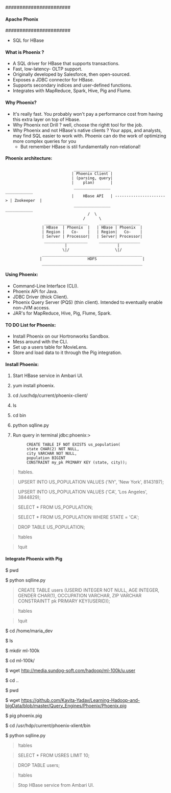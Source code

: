 #######################
#### Apache Phonix ####
#######################

- SQL for HBase

#### What is Phoenix ?

- A SQL driver for HBase that supports transactions.
- Fast, low-latency- OLTP support.
- Originally developed by Salesforce, then open-sourced.
- Exposes a JDBC connector for HBase.
- Supports secondary indices and user-defined functions.
- Integrates with MapReduce, Spark, Hive, Pig and Flume.

#### Why Phoenix?

- It's really fast. You probably won't pay a performance cost from having this extra layer on top of Hbase.
- Why Phoenix not Drill ? well, choose the rightt tool for the job.
- Why Phoenix and not HBase's native clients ?
  Your apps, and analysts, may find SQL easier to work with.
  Phoenix can do the work of optimizing more complex queries for you
   - But remember HBase is stil fundamentally non-relational!
   
#### Phoenix architecture:

                                  ________________
                                 | Phoenix Client |
                                 | (parsing, query|
                                 |    plan)       |
                                  ________________                           ____________
                                 |    HBase API   | ----------------------> | Zookeeper  |
                                  ________________                           ____________
                                        /  \
                                      /      \
                     ___________________     __________________             
                    | HBase  | Phoenix  |   | HBase | Phoenix  |
                    | Region |   Co-    |   | Region|   Co-    |
                    | Server | Processor|   | Server| Processor|
                     ___________________     __________________
                              |                      |
                             \|/                    \|/
                    ____________________________________________
                   |                    HDFS                    |
                    ____________________________________________
                    
 #### Using Phoenix:
 - Command-Line Interface (CLI).
 - Phoenix APi for Java.
 - JDBC Driver (thick Client).
 - Phoenix Query Server (PQS) (thin client).
    Intended to eventually enable non-JVM access.
 - JAR's for MapReduce, Hive, Pig, Flume, Spark.
 
 #### TO DO List for Phoenix:
 - Install Phoenix on our Hortronworks Sandbox.
 - Mess around with the CLI.
 - Set up a users table for MovieLens.
 - Store and load data to it through the Pig integration.
 
 #### Install Phoenix:
 1. Start HBase service in Ambari UI.
 
 2. yum install phoenix.
 
 3. cd /usr/hdp/current/phoenix-client/
 
 4. ls
 
 5. cd bin
 
 6. python sqlline.py
 
 7. Run query in terminal jdbc:phoenix:> 
  
              CREATE TABLE IF NOT EXISTS us_population(
              state CHAR(2) NOT NULL,
              city VARCHAR NOT NULL,
              population BIGINT
              CONSTRAINT my_pk PRIMARY KEY (state, city));
              
  > !tables.
  
  > UPSERT INTO US_POPULATION VALUES ('NY', 'New York', 8143197);
  
  > UPSERT INTO US_POPULATION VALUES ('CA', 'Los Angeles', 3844829);
  
  > SELECT * FROM US_POPULATION;
  
  > SELECT * FROM US_POPULATION WHERE STATE = 'CA';
  
  > DROP TABLE US_POPULATION;
  
  > !tables
  
  > !quit
  
  
 #### Integrate Phoenix with Pig
 
 $ pwd
 
 $ python sqlline.py
 
 > CREATE TABLE users (USERID INTEGER NOT NULL, AGE INTEGER, GENDER CHAR(1), OCCUPATION VARCHAR, ZIP VARCHAR CONSTRAINTT pk
  PRIMARY KEY(USERID));
  
 > !tables
 
 > !quit
 
 $ cd /home/maria_dev
 
 $ ls
 
 $ mkdir ml-100k
 
 $ cd ml-100k/ 
 
 $ wget http://media.sundog-soft.com/hadoop/ml-100k/u.user
 
 $ cd ..
 
 $ pwd
 
 $ wget https://github.com/Kavita-Yadav/Learning-Hadoop-and-bigData/blob/master/Query_Engines/Phoenix/Phoenix.pig
 
 $ pig phoenix.pig
 
 $ cd /usr/hdp/current/phoenix-xlient/bin
 
 $ python sqlline.py
 
 > !tables
 
 > SELECT * FROM USRES LIMIT 10;
 
 > DROP TABLE users;
 
 > !tables
 
 > Stop HBase service from Ambari UI.
 
 
 
 
                             
                              
